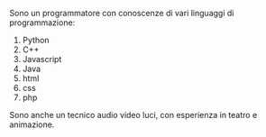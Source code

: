Sono un programmatore con conoscenze di vari linguaggi di programmazione:
1. Python
2. C++
3. Javascript
4. Java
5. html
6. css
7. php

Sono anche un tecnico audio video  luci, con esperienza in teatro e animazione.
